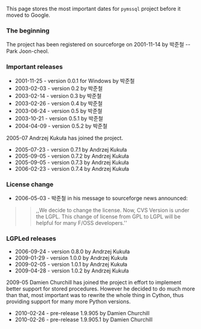 This page stores the most important dates for `pymssql` project before it moved to Google.

### The beginning ###
The project has been registered on sourceforge on 2001-11-14 by 박준철 -- Park Joon-cheol.

### Important releases ###
  * 2001-11-25 - version 0.0.1 for Windows by 박준철
  * 2003-02-03 - version 0.2 by 박준철
  * 2003-02-14 - version 0.3 by 박준철
  * 2003-02-26 - version 0.4 by 박준철
  * 2003-06-24 - version 0.5 by 박준철
  * 2003-10-21 - version 0.5.1 by 박준철
  * 2004-04-09 - version 0.5.2 by 박준철

2005-07 Andrzej Kukuła has joined the project.

  * 2005-07-23 - version 0.7.1 by Andrzej Kukuła
  * 2005-09-05 - version 0.7.2 by Andrzej Kukuła
  * 2005-09-05 - version 0.7.3 by Andrzej Kukuła
  * 2006-02-23 - version 0.7.4 by Andrzej Kukuła

### License change ###
  * 2006-05-03 - 박준철 in his message to sourceforge news announced:
> > ,,We decide to change the license.
> > Now, CVS Version is under the LGPL.
> > This change of license from GPL to LGPL will be helpful for many F/OSS developers.''

### LGPLed releases ###
  * 2006-09-24 - version 0.8.0 by Andrzej Kukuła
  * 2009-01-29 - version 1.0.0 by Andrzej Kukuła
  * 2009-02-05 - version 1.0.1 by Andrzej Kukuła
  * 2009-04-28 - version 1.0.2 by Andrzej Kukuła

2009-05 Damien Churchill has joined the project in effort to implement better support for stored procedures. However he decided to do much more than that, most important was to rewrite the whole thing in Cython, thus providing support for many more Python versions.

  * 2010-02-24 - pre-release 1.9.905 by Damien Churchill
  * 2010-02-26 - pre-release 1.9.905.1 by Damien Churchill